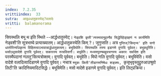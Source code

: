 ```yaml
---
index:  7.2.35
vrittiindex:  33
sutra:  आद्र्धधातुकस्येड्?वलादेः
vritti:  balamanorama 
---
```


सिपस्थलि बभू थ इति स्थिते --आर्द्धधातुस्येट्। `नेड्वशि कृती'त्यस्मादनुवृत्त्यैव सिद्धेरिहेड्ग्रहणं न कार्यमिति `नेड्वशी'ति सूत्रभाष्ये प्रत्याख्यातम्। आर्द्धधातुकस्येति किम् ?। जुगुप्सति। अत्र `गुप्तिज्?किद्भ्य' इति सनो धातोरित्यधिकृत्य विहितत्वाऽभावान्नार्द्धधातुकत्वम्। बभूविथेति। सिपस्थलि तस्य इडागमे वुगादि पूर्ववत्। बभूवथुरिति। थसोऽथुसादेशे वुगादि पूर्ववत्। सकारस्य रुत्वविसर्गौ। बभूवेति। मध्यमपुरुषबहुवचनस्य अकारः सर्वादेश इति `परस्मैपदानां णलतु'सित्यत्रोक्तम्। वुगादि पूर्ववत्। बभूवेति। मिपो णलि वुगादि पूर्ववत्। बभूविवेति। वसो वादेशे वलादित्वादिडागमे वुगादि पूर्ववत्। नचात्र `श्र्युकः किती'तीडागमनिषेधः शङ्क्यः, `कृसृभृवृस्तुद्रुरुआउश्रुवो लिटी'ति क्रादिनियमादिटसिद्धेः। बभूविमेति। मसो मादेशे इडागमे वुगादि पूर्ववत्। इति लिट्प्रक्रिया।

